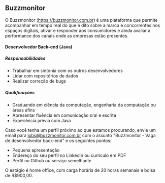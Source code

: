 ## Buzzmonitor
O Buzzmonitor (https://buzzmonitor.com.br) é uma plataforma que permite acompanhar em tempo real do que é dito sobre a marca e concorrentes nos espaços digitais, ativar e responder aos consumidores e ainda avaliar a performance dos canais onde as empresas estão presentes.

#### Desenvolvedor Back-end (Java)

##### Responsabilidades
* Trabalhar em sintonia com os outros desenvolvedores
* Lidar com repositórios de dados
* Realizar correção de bugs

##### Qualificações
* Graduando em ciência da computação, engenharia da computação ou áreas afins
* Apresentar fluência em comunicação oral e escrita
* Experiência prévia com Java

Caso você tenha um perfil próximo ao que estamos procurando, envie um email para jobs@buzzmonitor.com.br com o assunto "Buzzmonitor - Vaga de desenvolvedor back-end" e os seguintes pontos:

* Pequena apresentação
* Endereço do seu perfil no Linkedin ou currículo em PDF
* Perfil no Github ou serviço semelhante

O estágio é home office, com carga horária de 20 horas semanais e bolsa de R$900,00.
